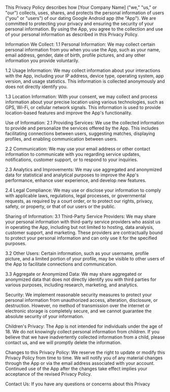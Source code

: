 This Privacy Policy describes how [Your Company Name] ("we," "us," or "our") collects, uses, shares, and protects the personal information of users ("you" or "users") of our dating Google Android app (the "App"). We are committed to protecting your privacy and ensuring the security of your personal information. By using the App, you agree to the collection and use of your personal information as described in this Privacy Policy.

Information We Collect:
1.1 Personal Information:
We may collect certain personal information from you when you use the App, such as your name, email address, gender, date of birth, profile pictures, and any other information you provide voluntarily.

1.2 Usage Information:
We may collect information about your interactions with the App, including your IP address, device type, operating system, app version, and usage statistics. This information is collected anonymously and does not directly identify you.

1.3 Location Information:
With your consent, we may collect and process information about your precise location using various technologies, such as GPS, Wi-Fi, or cellular network signals. This information is used to provide location-based features and improve the App's functionality.

Use of Information:
2.1 Providing Services:
We use the collected information to provide and personalize the services offered by the App. This includes facilitating connections between users, suggesting matches, displaying profiles, and enabling communication between users.

2.2 Communication:
We may use your email address or other contact information to communicate with you regarding service updates, notifications, customer support, or to respond to your inquiries.

2.3 Analytics and Improvements:
We may use aggregated and anonymized data for statistical and analytical purposes to improve the App's performance, enhance user experience, and develop new features.

2.4 Legal Compliance:
We may use or disclose your information to comply with applicable laws, regulations, legal processes, or governmental requests, as required by a court order, or to protect our rights, privacy, safety, or property, or that of our users or the public.

Sharing of Information:
3.1 Third-Party Service Providers:
We may share your personal information with third-party service providers who assist us in operating the App, including but not limited to hosting, data analysis, customer support, and marketing. These providers are contractually bound to protect your personal information and can only use it for the specified purposes.

3.2 Other Users:
Certain information, such as your username, profile picture, and a limited portion of your profile, may be visible to other users of the App to facilitate connections and communication.

3.3 Aggregate or Anonymized Data:
We may share aggregated or anonymized data that does not directly identify you with third parties for various purposes, including research, marketing, and analytics.

Security:
We implement reasonable security measures to protect your personal information from unauthorized access, alteration, disclosure, or destruction. However, no method of transmission over the internet or electronic storage is completely secure, and we cannot guarantee the absolute security of your information.

Children's Privacy:
The App is not intended for individuals under the age of 18. We do not knowingly collect personal information from children. If you believe that we have inadvertently collected information from a child, please contact us, and we will promptly delete the information.

Changes to this Privacy Policy:
We reserve the right to update or modify this Privacy Policy from time to time. We will notify you of any material changes through the App or via the email address associated with your account. Continued use of the App after the changes take effect implies your acceptance of the revised Privacy Policy.

Contact Us:
If you have any questions or concerns about this Privacy
